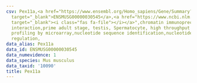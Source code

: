 ```yaml
---
csv: Pex11a,<a href="https://www.ensembl.org/Homo_sapiens/Gene/Summary?db=core;g=ENSMUSG00000030545"
  target="_blank">ENSMUSG00000030545</a>,<a href="https://www.ncbi.nlm.nih.gov/pubmed/23834426"
  target="_blank"><i class="fas fa-file"></i></a>",chromatin immunoprecipitation assay,direct
  interaction,prime adult stage, testis, Spermatocyte, high throughput transcription
  profiling by microarray,nucleotide sequence identification,nucleotide sequence identification,transcriptional
  regulation,
data_alias: Pex11a
data_id: ENSMUSG00000030545
data_numevidence: 1
data_species: Mus musculus
data_taxid: '10090'
title: Pex11a
---
```

